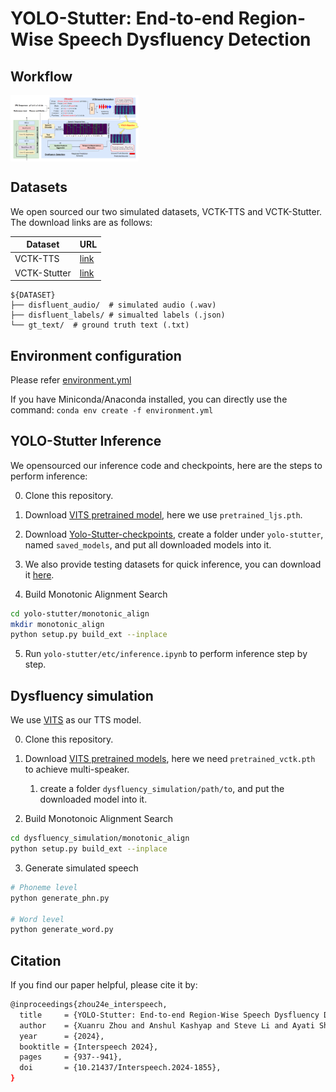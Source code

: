 # YOLO-Stutter: End-to-end Region-Wise Speech Dysfluency Detection

## Workflow
<img src="Resources/workflow.png" alt="image-20240321090057059" style="zoom: 20%; display: block; margin-right: auto; margin-left: 0;" />


## Datasets
We open sourced our two simulated datasets, VCTK-TTS and VCTK-Stutter. The download links are as follows:

| Dataset                        | URL                                                                                            |
|-----------------------------|------------------------------------------------------------------------------------------------|
| VCTK-TTS               | [link](https://drive.google.com/drive/folders/1p5bRQOqMP3AkaoVp3hIGpiJ6ePkYoaeZ?usp=sharing)  |
| VCTK-Stutter                | [link](https://drive.google.com/drive/folders/1EVAetm36uQa0JdTUC2qPUEK3dWRq3qdt?usp=sharing) |


```
${DATASET}
├── disfluent_audio/  # simulated audio (.wav)
├── disfluent_labels/ # simualted labels (.json)	      
└── gt_text/  # ground truth text (.txt)
```


## Environment configuration
Please refer [environment.yml](environment.yml)

If you have Miniconda/Anaconda installed, you can directly use the command: `conda env create -f environment.yml`


## YOLO-Stutter Inference
We opensourced our inference code and checkpoints, here are the steps to perform inference:

0. Clone this repository.

1. Download [VITS pretrained model](https://drive.google.com/drive/folders/1ksarh-cJf3F5eKJjLVWY0X1j1qsQqiS2), here we use `pretrained_ljs.pth`.

2. Download [Yolo-Stutter-checkpoints](https://drive.google.com/drive/folders/1-iD0D3A5IKPrKGfvIr3age8tGVL_yKnL?usp=sharing), create a folder under `yolo-stutter`, named `saved_models`, and put all downloaded models into it.

3. We also provide testing datasets for quick inference, you can download it [here](https://drive.google.com/drive/folders/1AXT6kK8IFKaxoymZxey9WUyfzE5iN43o?usp=sharing).

4. Build Monotonic Alignment Search

```sh
cd yolo-stutter/monotonic_align
mkdir monotonic_align
python setup.py build_ext --inplace
```

5. Run `yolo-stutter/etc/inference.ipynb` to perform inference step by step.

## Dysfluency simulation
We use [VITS](https://github.com/jaywalnut310/vits) as our TTS model.

0. Clone this repository.

0. Download [VITS pretrained models](https://drive.google.com/drive/folders/1ksarh-cJf3F5eKJjLVWY0X1j1qsQqiS2?usp=sharing), here we need `pretrained_vctk.pth` to achieve multi-speaker.
   1. create a folder `dysfluency_simulation/path/to`, and put the downloaded model into it.

0. Build Monotonoic Alignment Search
```sh
cd dysfluency_simulation/monotonic_align
python setup.py build_ext --inplace
```
3. Generate simulated speech
```sh
# Phoneme level
python generate_phn.py

# Word level
python generate_word.py
```

## Citation

If you find our paper helpful, please cite it by:
```sh
@inproceedings{zhou24e_interspeech,
  title     = {YOLO-Stutter: End-to-end Region-Wise Speech Dysfluency Detection},
  author    = {Xuanru Zhou and Anshul Kashyap and Steve Li and Ayati Sharma and Brittany Morin and David Baquirin and Jet Vonk and Zoe Ezzes and Zachary Miller and Maria Tempini and Jiachen Lian and Gopala Anumanchipalli},
  year      = {2024},
  booktitle = {Interspeech 2024},
  pages     = {937--941},
  doi       = {10.21437/Interspeech.2024-1855},
}
```
